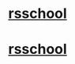 # [rsschool](https://alf-anna.github.io/rsschool-cv/)
# [rsschool](https://alf-anna.github.io/rsschool-cv/cv)